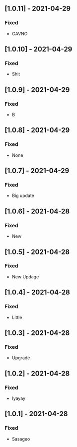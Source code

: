 ## [1.0.11] - 2021-04-29

### Fixed
-    GAVNO

## [1.0.10] - 2021-04-29

### Fixed
-    Shit

## [1.0.9] - 2021-04-29

### Fixed
-    B

## [1.0.8] - 2021-04-29

### Fixed
-    None

## [1.0.7] - 2021-04-29

### Fixed
-    Big update

## [1.0.6] - 2021-04-28

### Fixed
-    New

## [1.0.5] - 2021-04-28

### Fixed
-    New Updage

## [1.0.4] - 2021-04-28

### Fixed
-    Little

## [1.0.3] - 2021-04-28

### Fixed
-    Upgrade

## [1.0.2] - 2021-04-28

### Fixed
-    Iyayay

## [1.0.1] - 2021-04-28

### Fixed
-    Sasageo

